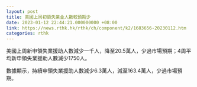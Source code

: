 ```yaml
---
layout: post
title: 美國上周初領失業金人數較預期少
date: 2023-01-12 22:44:21.000000000 +08:00
link: https://news.rthk.hk/rthk/ch/component/k2/1683656-20230112.htm
categories: rthk
---
```


美國上周新申領失業援助人數減少一千人，降至20.5萬人，少過市場預期；4周平均新申領失業援助人數減少1750人。

數據顯示，持續申領失業援助人數減少6.3萬人，減至163.4萬人，少過市場預期。
